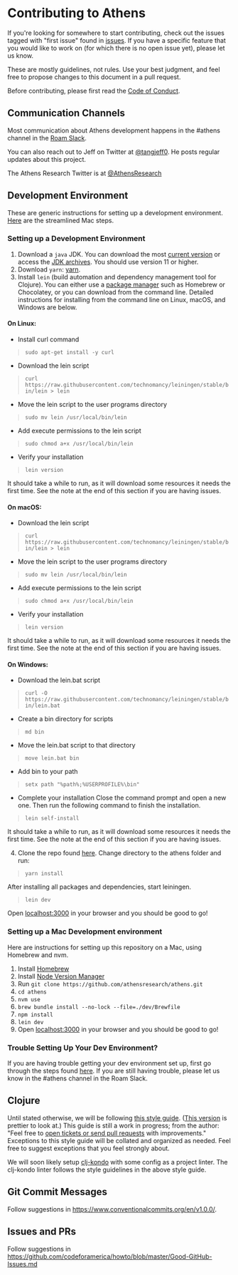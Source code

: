 # Contributing to Athens

If you're looking for somewhere to start contributing, check out the issues tagged with "first issue" found in [issues](https://github.com/athensresearch/athens/issues). If you have a specific feature that you would like to work on (for which there is no open issue yet), please let us know.

These are mostly guidelines, not rules. Use your best judgment, and feel free to propose changes to this document in a pull request.

Before contributing, please first read the [Code of Conduct](https://github.com/athensresearch/athens/blob/master/CODE_OF_CONDUCT.md).

## Communication Channels

Most communication about Athens development happens in the #athens channel in the [Roam Slack](https://roamresearch.slack.com/join/shared_invite/enQtODg3NjIzODEwNDgwLTdhMjczMGYwN2YyNmMzMDcyZjViZDk0MTA2M2UxOGM5NTMxNDVhNDE1YWVkNTFjMGM4OTE3MTQ3MjEzNzE1MTA). 

You can also reach out to Jeff on Twitter at [@tangjeff0](https://twitter.com/tangjeff0). He posts regular updates about this project. 

The Athens Research Twitter is at [@AthensResearch](https://twitter.com/AthensResearch)

## Development Environment
These are generic instructions for setting up a development environment. [Here](#Setting-up-a-Mac-Development-environment) are the streamlined Mac steps.
### Setting up a Development Environment
1. Download a `java` JDK. You can download the most [current version](https://www.oracle.com/java/technologies/javase-downloads.html) or access the [JDK archives](https://jdk.java.net/archive/).
You should use version 11 or higher.
2. Download `yarn`: [yarn](https://www.npmjs.com/package/yarn). 
3. Install `lein` (build automation and dependency management tool for Clojure). You can either use a [package manager](https://github.com/technomancy/leiningen/wiki/Packaging) such as Homebrew or Chocolatey, or you can download from the command line. Detailed instructions for installing from the command line on Linux, macOS, and Windows are below.

#### On Linux:
   * Install curl command
> ```sudo apt-get install -y curl```
   * Download the lein script
> ```curl https://raw.githubusercontent.com/technomancy/leiningen/stable/bin/lein > lein```
   * Move the lein script to the user programs directory
> ```sudo mv lein /usr/local/bin/lein```
   * Add execute permissions to the lein script
> ```sudo chmod a+x /usr/local/bin/lein```
   * Verify your installation
> ```lein version```
   
   It should take a while to run, as it will download some resources it needs the first time. See the note at the end of this section if you are having issues.

#### On macOS:
   * Download the lein script
> ```curl https://raw.githubusercontent.com/technomancy/leiningen/stable/bin/lein > lein```
   * Move the lein script to the user programs directory
> ```sudo mv lein /usr/local/bin/lein```
   * Add execute permissions to the lein script
> ```sudo chmod a+x /usr/local/bin/lein```
   * Verify your installation
> ```lein version```

   It should take a while to run, as it will download some resources it needs the first time. See the note at the end of this section if you are having issues.

#### On Windows:
   * Download the lein.bat script
> ```curl -O https://raw.githubusercontent.com/technomancy/leiningen/stable/bin/lein.bat```
   * Create a bin directory for scripts
> ```md bin```
   * Move the lein.bat script to that directory
> ```move lein.bat bin```
   * Add bin to your path
> ```setx path "%path%;%USERPROFILE%\bin"```
   * Complete your installation
   Close the command prompt and open a new one. Then run the following command to finish the installation.
> ```lein self-install```
   
   It should take a while to run, as it will download some resources it needs the first time. See the note at the end of this section if you are having issues.

4. Clone the repo found [here](https://github.com/athensresearch/athens). Change directory to the athens folder and run:
> ```yarn install```

   After installing all packages and dependencies, start leiningen.
> ```lein dev```

   Open [localhost:3000](http://localhost:3000) in your browser and you should be good to go!

### Setting up a Mac Development environment
Here are instructions for setting up this repository on a Mac, using Homebrew and nvm.
1. Install [Homebrew](https://brew.sh/)
1. Install [Node Version Manager](https://github.com/nvm-sh/nvm#installing-and-updating)
1. Run `git clone https://github.com/athensresearch/athens.git`
1. `cd athens`
1. `nvm use`
1. `brew bundle install --no-lock --file=./dev/Brewfile`
1. `npm install`
1. `lein dev`
1. Open [localhost:3000](http://localhost:3000) in your browser and you should be good to go!

### Trouble Setting Up Your Dev Environment?
If you are having trouble getting your dev environment set up, first go through the steps found [here](https://purelyfunctional.tv/guide/how-to-install-clojure/). If you are still having trouble, please let us know in the #athens channel in the Roam Slack.

## Clojure

Until stated otherwise, we will be following [this style guide](https://github.com/bbatsov/clojure-style-guide). ([This version](https://guide.clojure.style) is prettier to look at.) This guide is still a work in progress; from the author: "Feel free to [open tickets or send pull requests](https://github.com/bbatsov/clojure-style-guide/issues) with improvements." Exceptions to this style guide will be collated and organized as needed. Feel free to suggest exceptions that you feel strongly about.  

We will soon likely setup [clj-kondo](https://github.com/borkdude/clj-kondo) with some config as a project linter. The clj-kondo linter follows the style guidelines in the above style guide.

## Git Commit Messages 

Follow suggestions in https://www.conventionalcommits.org/en/v1.0.0/. 

## Issues and PRs

Follow suggestions in https://github.com/codeforamerica/howto/blob/master/Good-GitHub-Issues.md


